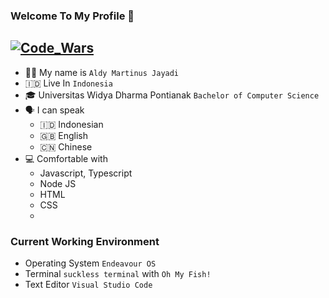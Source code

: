 
### Welcome To My Profile 👋
[![Code_Wars](https://www.codewars.com/users/aldymartinus/badges/small)]()
----
- 🙋🏻 My name is `Aldy Martinus Jayadi`
- 🇮🇩 Live In `Indonesia`
- 🎓 Universitas Widya Dharma Pontianak `Bachelor of Computer Science` 
- 🗣️ I can speak
    - 🇮🇩 Indonesian
    - 🇬🇧 English
    - 🇨🇳 Chinese
- 💻 Comfortable with
    - Javascript, Typescript
    - Node JS
    - HTML
    - CSS
    - 
### Current Working Environment
- Operating System `Endeavour OS`
- Terminal `suckless terminal` with `Oh My Fish!`
- Text Editor `Visual Studio Code`
